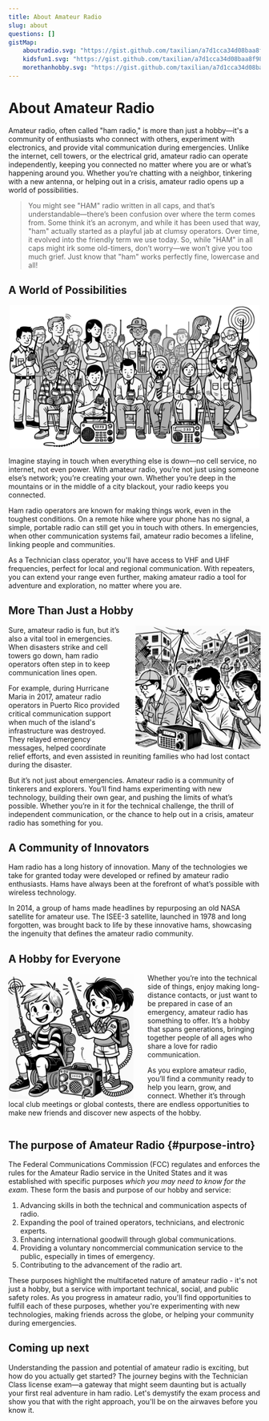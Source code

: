 ```yaml
---
title: About Amateur Radio
slug: about
questions: []
gistMap:
    aboutradio.svg: "https://gist.github.com/taxilian/a7d1cca34d08baa8f98a3d6d4b408e55/raw/2af014f6fe1a1cdca103b22e7d15c17bafc396c7/aboutradio.svg"
    kidsfun1.svg: "https://gist.github.com/taxilian/a7d1cca34d08baa8f98a3d6d4b408e55/raw/a5789589185716a43748777ddfb7be48f2ba3b2c/kidsfun1.svg"
    morethanhobby.svg: "https://gist.github.com/taxilian/a7d1cca34d08baa8f98a3d6d4b408e55/raw/a5789589185716a43748777ddfb7be48f2ba3b2c/morethanhobby.svg"
---
```


# About Amateur Radio

Amateur radio, often called "ham radio," is more than just a hobby—it's a community of enthusiasts who connect with others, experiment with electronics, and provide vital communication during emergencies. Unlike the internet, cell towers, or the electrical grid, amateur radio can operate independently, keeping you connected no matter where you are or what’s happening around you. Whether you’re chatting with a neighbor, tinkering with a new antenna, or helping out in a crisis, amateur radio opens up a world of possibilities.

> You might see "HAM" radio written in all caps, and that’s understandable—there’s been confusion over where the term comes from. Some think it’s an acronym, and while it has been used that way, "ham" actually started as a playful jab at clumsy operators. Over time, it evolved into the friendly term we use today. So, while "HAM" in all caps might irk some old-timers, don’t worry—we won’t give you too much grief. Just know that "ham" works perfectly fine, lowercase and all!

## A World of Possibilities

<div style="text-align: center">
    <img src="../../images/illus/aboutradio.svg" alt="Illustration showing many people with radios" style="text-align: center; width: 500px;">
</div>

Imagine staying in touch when everything else is down—no cell service, no internet, not even power. With amateur radio, you’re not just using someone else’s network; you’re creating your own. Whether you’re deep in the mountains or in the middle of a city blackout, your radio keeps you connected.

Ham radio operators are known for making things work, even in the toughest conditions. On a remote hike where your phone has no signal, a simple, portable radio can still get you in touch with others. In emergencies, when other communication systems fail, amateur radio becomes a lifeline, linking people and communities.

As a Technician class operator, you'll have access to VHF and UHF frequencies, perfect for local and regional communication. With repeaters, you can extend your range even further, making amateur radio a tool for adventure and exploration, no matter where you are.

## More Than Just a Hobby
<img src="../../images/illus/morethanhobby.svg" alt="Illustration showing ham radio operators helping with a disaster" style="float: right; margin-left: 2em; width: 250px;">
Sure, amateur radio is fun, but it’s also a vital tool in emergencies. When disasters strike and cell towers go down, ham radio operators often step in to keep communication lines open.

For example, during Hurricane Maria in 2017, amateur radio operators in Puerto Rico provided critical communication support when much of the island's infrastructure was destroyed. They relayed emergency messages, helped coordinate relief efforts, and even assisted in reuniting families who had lost contact during the disaster.

But it’s not just about emergencies. Amateur radio is a community of tinkerers and explorers. You’ll find hams experimenting with new technology, building their own gear, and pushing the limits of what’s possible. Whether you’re in it for the technical challenge, the thrill of independent communication, or the chance to help out in a crisis, amateur radio has something for you.

## A Community of Innovators

Ham radio has a long history of innovation. Many of the technologies we take for granted today were developed or refined by amateur radio enthusiasts. Hams have always been at the forefront of what’s possible with wireless technology.

In 2014, a group of hams made headlines by repurposing an old NASA satellite for amateur use. The ISEE-3 satellite, launched in 1978 and long forgotten, was brought back to life by these innovative hams, showcasing the ingenuity that defines the amateur radio community.

## A Hobby for Everyone
<img src="../../images/illus/kidsfun1.svg" alt="A couple of kids with radios" style="float: left; margin-right: 2em; width: 250px;">
Whether you’re into the technical side of things, enjoy making long-distance contacts, or just want to be prepared in case of an emergency, amateur radio has something to offer. It’s a hobby that spans generations, bringing together people of all ages who share a love for radio communication.

As you explore amateur radio, you’ll find a community ready to help you learn, grow, and connect. Whether it’s through local club meetings or global contests, there are endless opportunities to make new friends and discover new aspects of the hobby.

<div style="clear:both;"></div>

## The purpose of Amateur Radio {#purpose-intro}

The Federal Communications Commission (FCC) regulates and enforces the rules for the Amateur Radio service in the United States and it was established with specific purposes *which you may need to know for the exam*. These form the basis and purpose of our hobby and service:

1. Advancing skills in both the technical and communication aspects of radio.
2. Expanding the pool of trained operators, technicians, and electronic experts.
3. Enhancing international goodwill through global communications.
4. Providing a voluntary noncommercial communication service to the public, especially in times of emergency.
5. Contributing to the advancement of the radio art.

These purposes highlight the multifaceted nature of amateur radio - it's not just a hobby, but a service with important technical, social, and public safety roles. As you progress in amateur radio, you'll find opportunities to fulfill each of these purposes, whether you're experimenting with new technologies, making friends across the globe, or helping your community during emergencies.

## Coming up next

Understanding the passion and potential of amateur radio is exciting, but how do you actually get started? The journey begins with the Technician Class license exam—a gateway that might seem daunting but is actually your first real adventure in ham radio. Let's demystify the exam process and show you that with the right approach, you'll be on the airwaves before you know it.
